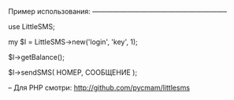 
Пример использования:
———————————————————–


  use LittleSMS;

  my $l = LittleSMS->new('login', 'key', 1);

  $l->getBalance();

  $l->sendSMS( НОМЕР, СООБЩЕНИЕ );



–
Для PHP смотри: http://github.com/pycmam/littlesms
